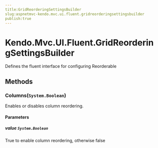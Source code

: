 ```yaml
---
title:GridReorderingSettingsBuilder
slug:aspnetmvc-kendo.mvc.ui.fluent.gridreorderingsettingsbuilder
publish:true
---
```


# Kendo.Mvc.UI.Fluent.GridReorderingSettingsBuilder
Defines the fluent interface for configuring Reorderable



## Methods

### Columns(`System.Boolean`)
Enables or disables column reordering.



#### Parameters

##### value `System.Boolean`
True to enable column reordering, otherwise false





